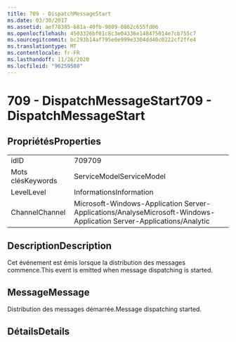 ```yaml
---
title: 709 - DispatchMessageStart
ms.date: 03/30/2017
ms.assetid: aef78385-681a-40fb-9809-0862c655fd06
ms.openlocfilehash: 4503326bf01c8c3e04336e148475014e7cb755c7
ms.sourcegitcommit: bc293b14af795e0e999e3304dd40c0222cf2ffe4
ms.translationtype: MT
ms.contentlocale: fr-FR
ms.lasthandoff: 11/26/2020
ms.locfileid: "96259588"
---
```

# <a name="709---dispatchmessagestart"></a><span data-ttu-id="1e262-102">709 - DispatchMessageStart</span><span class="sxs-lookup"><span data-stu-id="1e262-102">709 - DispatchMessageStart</span></span>

## <a name="properties"></a><span data-ttu-id="1e262-103">Propriétés</span><span class="sxs-lookup"><span data-stu-id="1e262-103">Properties</span></span>  
  
|||  
|-|-|  
|<span data-ttu-id="1e262-104">id</span><span class="sxs-lookup"><span data-stu-id="1e262-104">ID</span></span>|<span data-ttu-id="1e262-105">709</span><span class="sxs-lookup"><span data-stu-id="1e262-105">709</span></span>|  
|<span data-ttu-id="1e262-106">Mots clés</span><span class="sxs-lookup"><span data-stu-id="1e262-106">Keywords</span></span>|<span data-ttu-id="1e262-107">ServiceModel</span><span class="sxs-lookup"><span data-stu-id="1e262-107">ServiceModel</span></span>|  
|<span data-ttu-id="1e262-108">Level</span><span class="sxs-lookup"><span data-stu-id="1e262-108">Level</span></span>|<span data-ttu-id="1e262-109">Informations</span><span class="sxs-lookup"><span data-stu-id="1e262-109">Information</span></span>|  
|<span data-ttu-id="1e262-110">Channel</span><span class="sxs-lookup"><span data-stu-id="1e262-110">Channel</span></span>|<span data-ttu-id="1e262-111">Microsoft-Windows-Application Server-Applications/Analyse</span><span class="sxs-lookup"><span data-stu-id="1e262-111">Microsoft-Windows-Application Server-Applications/Analytic</span></span>|  
  
## <a name="description"></a><span data-ttu-id="1e262-112">Description</span><span class="sxs-lookup"><span data-stu-id="1e262-112">Description</span></span>  

 <span data-ttu-id="1e262-113">Cet événement est émis lorsque la distribution des messages commence.</span><span class="sxs-lookup"><span data-stu-id="1e262-113">This event is emitted when message dispatching is started.</span></span>  
  
## <a name="message"></a><span data-ttu-id="1e262-114">Message</span><span class="sxs-lookup"><span data-stu-id="1e262-114">Message</span></span>  

 <span data-ttu-id="1e262-115">Distribution des messages démarrée.</span><span class="sxs-lookup"><span data-stu-id="1e262-115">Message dispatching started.</span></span>  
  
## <a name="details"></a><span data-ttu-id="1e262-116">Détails</span><span class="sxs-lookup"><span data-stu-id="1e262-116">Details</span></span>
